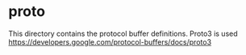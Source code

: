 # proto

This directory contains the protocol buffer definitions.
Proto3 is used https://developers.google.com/protocol-buffers/docs/proto3
